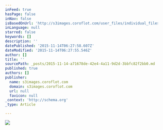 ```yaml
---
inFeed: true
hasPage: false
inNav: false
isBasedOnUrl: 'http://s3images.coroflot.com/user_files/individual_files/original_327436_befbo6hfd_fe8gbgc8l07ejpr.jpg'
inLanguage: null
starred: false
keywords: []
description: ''
datePublished: '2015-11-14T06:27:58.607Z'
dateModified: '2015-11-14T06:27:55.546Z'
author: []
title: ''
sourcePath: _posts/2015-11-14-a71678de-42e4-4a11-9d2d-3bbfc82f2bb0.md
published: true
authors: []
publisher:
  name: s3images.coroflot.com
  domain: s3images.coroflot.com
  url: null
  favicon: null
_context: 'http://schema.org'
_type: Article

---
```

![](http://s3images.coroflot.com/user_files/individual_files/original_327436_befbo6hfd_fe8gbgc8l07ejpr.jpg)